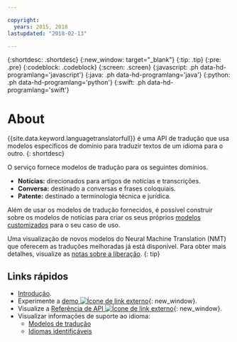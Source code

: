 ```yaml
---

copyright:
  years: 2015, 2018
lastupdated: "2018-02-13"

---
```


{:shortdesc: .shortdesc}
{:new_window: target="_blank"}
{:tip: .tip}
{:pre: .pre}
{:codeblock: .codeblock}
{:screen: .screen}
{:javascript: .ph data-hd-programlang='javascript'}
{:java: .ph data-hd-programlang='java'}
{:python: .ph data-hd-programlang='python'}
{:swift: .ph data-hd-programlang='swift'}

# About

{{site.data.keyword.languagetranslatorfull}} é uma API de tradução que usa modelos específicos de domínio para traduzir textos de um idioma para o outro.
{: shortdesc}

O serviço fornece modelos de tradução para os seguintes domínios. 
- **Notícias:** direcionados para artigos de notícias e transcrições.
- **Conversa:** destinado a conversas e frases coloquiais.
- **Patente:** destinado a terminologia técnica e jurídica.

Além de usar os modelos de tradução fornecidos, é possível construir sobre os modelos de notícias para criar os seus próprios [modelos customizados](customizing.html) para o seu caso de uso.

Uma visualização de novos modelos do Neural Machine Translation (NMT) que oferecem as traduções melhoradas já está disponível. Para obter mais detalhes, visualize as [notas sobre a liberação](release-notes.html#12-january-2018).
{: tip}

## Links rápidos

- [Introdução](getting-started.html).
- Experimente a [demo ![Ícone de link externo](../../icons/launch-glyph.svg "Ícone de link externo")](https://language-translator-demo.ng.bluemix.net/){: new_window}.
- Visualize a [Referência de API ![Ícone de link externo](../../icons/launch-glyph.svg "Ícone de link externo")](https://www.ibm.com/watson/developercloud/language-translator/api/v2/index.html){: new_window}.
- Visualizar informações de suporte ao idioma:
  - [Modelos de tradução](translation-models.html)
  - [Idiomas identificáveis](identifiable-languages.html)

